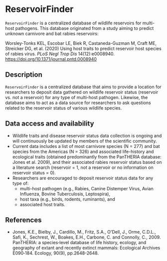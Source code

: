 # ReservoirFinder
`ReservoirFinder` is a centralized database of wildlife reservoirs for multi-host pathogens. This database originated from a study aiming to predict unknown carnivore and bat rabies reservoirs: 

Worsley-Tonks KEL, Escobar LE, Biek R, Castaneda-Guzman M, Craft ME, Streicker DG, et al. (2020) Using host traits to predict reservoir host species of rabies virus. *PLoS Negl Trop Dis* 14(12):e0008940. https://doi.org/10.1371/journal.pntd.0008940

## Description
`ReservoirFinder` is a centralized database that aims to provide a location for researchers to deposit data gathered on wildlife reservoir status (reservoir vs. not a reservoir) for any type of multi-host pathogen. Likewise, the database aims to act as a data source for researchers to ask questions related to the reservoir status of various wildlife species. 

## Data access and availability
* Wildlife traits and disease reservoir status data collection is ongoing and will continuously be updated by members of the scientific community.
* Current data  includes a list of most carnivore species (N = 277) and bat species from the Americas (N = 326) and associated life-history and ecological traits (obtained predominantly from the PanTHERIA database: Jones et al. 2009), and their associated rabies reservoir status based on a literature search (reservoir = 1, not a reservoir or no information on reservoir status = 0).
* Researchers are encouraged to deposit reservoir status data for any type of: 
  + multi-host pathogen (e.g., Rabies, Canine Distemper Virus, Avian Influenza, Bovine Tuberculosis, Leptospira),
  + host taxa (e.g., birds, rodents, ruminants), and 
  + associated host traits.

## References
* Jones, K.E., Bielby, J., Cardillo, M., Fritz, S.A., O'Dell, J., Orme, C.D.L., Safi, K., Sechrest, W., Boakes, E.H., Carbone, C. and Connolly, C., 2009. PanTHERIA: a species‐level database of life history, ecology, and geography of extant and recently extinct mammals: Ecological Archives E090‐184. Ecology, 90(9), pp.2648-2648.
